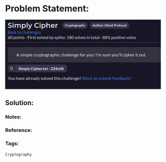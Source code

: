 # Problem Statement:
![question](https://raw.githubusercontent.com/0x41head/CTF-Writeups/main/src/DOA2021ctf/Cryptography/Simply%20Cipher/ques.png)

## Solution:


### Notes:
### Reference:

### Tags:
`Cryptography` 